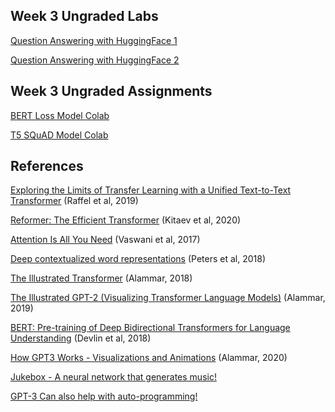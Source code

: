## Week 3 Ungraded Labs

[Question Answering with HuggingFace 1](https://drive.google.com/file/d/1O4LvdhHw6Zx7Kd43HK-p5a1rtsHUEia5/view?usp=sharinghttps://drive.google.com/file/d/1O4LvdhHw6Zx7Kd43HK-p5a1rtsHUEia5/view?usp=sharing)

[Question Answering with HuggingFace 2](https://drive.google.com/file/d/1P8COnbYLphJNaW3v8wS1AwpahnV-653A/view?usp=sharing)

## Week 3 Ungraded Assignments

[BERT Loss Model Colab](https://drive.google.com/file/d/1Hz15z7TGxx-5MYizMfCGD5CcRt2ZDbL5/view?usp=sharing)

[T5 SQuAD Model Colab](https://drive.google.com/file/d/1hc7PaXjuuMS0likb0etEHY0ryAzsqAZR/view?usp=sharing)

## References

[Exploring the Limits of Transfer Learning with a Unified Text-to-Text Transformer](https://arxiv.org/abs/1910.10683) (Raffel et al, 2019)

[Reformer: The Efficient Transformer](https://arxiv.org/abs/2001.04451) (Kitaev et al, 2020)

[Attention Is All You Need](https://arxiv.org/abs/1706.03762) (Vaswani et al, 2017)

[Deep contextualized word representations](https://arxiv.org/pdf/1802.05365.pdf) (Peters et al, 2018)

[The Illustrated Transformer](http://jalammar.github.io/illustrated-transformer) (Alammar, 2018)

[The Illustrated GPT-2 (Visualizing Transformer Language Models)](http://jalammar.github.io/illustrated-gpt2) (Alammar, 2019)

[BERT: Pre-training of Deep Bidirectional Transformers for Language Understanding](https://arxiv.org/abs/1810.04805) (Devlin et al, 2018)

[How GPT3 Works - Visualizations and Animations](http://jalammar.github.io/how-gpt3-works-visualizations-animations) (Alammar, 2020)

[Jukebox - A neural network that generates music!](https://openai.com/blog/jukebox/)

[GPT-3 Can also help with auto-programming!](https://beta.openai.com/?app=productivity&example=4_2_0)
